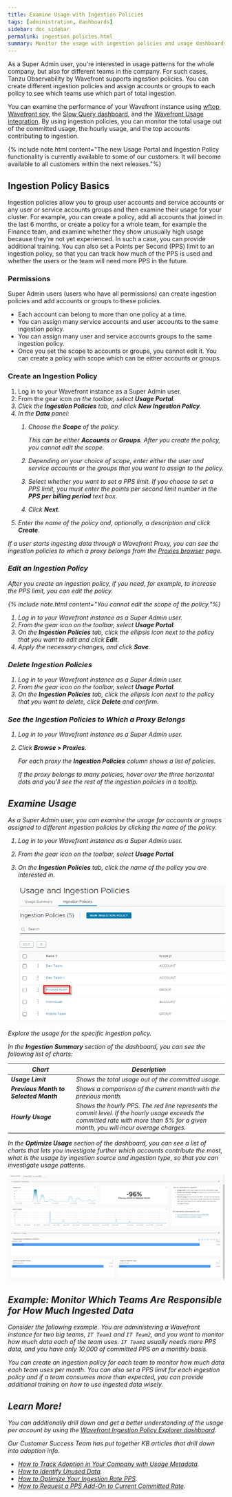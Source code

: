 ```yaml
---
title: Examine Usage with Ingestion Policies
tags: [administration, dashboards]
sidebar: doc_sidebar
permalink: ingestion_policies.html
summary: Monitor the usage with ingestion policies and usage dashboards.
---
```


As a Super Admin user, you're interested in usage patterns for the whole company, but also for different teams in the company. For such cases, Tanzu Observability by Wavefront supports ingestion policies. You can create different ingestion policies and assign accounts or groups to each policy to see which teams use which part of total ingestion.

You can examine the performance of your Wavefront instance using [wftop, Wavefront spy](wavefront_monitoring_spy.html), the [Slow Query dashboard](monitoring_overview.html#find-slow-queries-and-improve-dashboard-response), and the [Wavefront Usage integration](wavefront_monitoring.html). By using ingestion policies, you can monitor the total usage out of the committed usage, the hourly usage, and the top accounts contributing to ingestion.

{% include note.html content="The new Usage Portal and Ingestion Policy functionality is currently available to some of our customers. It will become available to all customers within the next releases."%}

## Ingestion Policy Basics

Ingestion policies allow you to group user accounts and service accounts or any user or service accounts groups and then examine their usage for your cluster. For example, you can create a policy, add all accounts that joined in the last 6 months, or create a policy for a whole team, for example the Finance team, and examine whether they show unusually high usage because they're not yet experienced. In such a case, you can provide additional training. You can also set a Points per Second (PPS) limit to an ingestion policy, so that you can track how much of the PPS is used and whether the users or the team will need more PPS in the future.

### Permissions

Super Admin users (users who have all permissions) can create ingestion policies and add accounts or groups to these policies.

* Each account can belong to more than one policy at a time.
* You can assign many service accounts and user accounts to the same ingestion policy.
* You can assign many user and service accounts groups to the same ingestion policy.
* Once you set the scope to accounts or groups, you cannot edit it. You can create a policy with scope which can be either accounts or groups.


### Create an Ingestion Policy

1. Log in to your Wavefront instance as a Super Admin user.
2. From the gear icon <i class="fa fa-cog"/> on the toolbar, select **Usage Portal**.
3. Click the **Ingestion Policies** tab, and click **New Ingestion Policy**.
4. In the **Data** panel:
   1. Choose the **Scope** of the policy.
  
      This can be either **Accounts** or **Groups**. After you create the policy, you cannot edit the scope.
   2. Depending on your choice of scope, enter either the user and service accounts or the groups that you want to assign to the policy.
   3. Select whether you want to set a PPS limit. 
      If you choose to set a PPS limit, you must enter the points per second limit number in the **PPS per billing period** text box.
   4. Click **Next**.
5. Enter the name of the policy and, optionally, a description and click **Create**.

If a user starts ingesting data through a Wavefront Proxy, you can see the ingestion policies to which a proxy belongs from the [Proxies browser](#see-the-ingestion-policies-to-which-a-proxy-belongs) page.

### Edit an Ingestion Policy

After you create an ingestion policy, if you need, for example, to increase the PPS limit, you can edit the policy. 

{% include note.html content="You cannot edit the scope of the policy."%}

1. Log in to your Wavefront instance as a Super Admin user.
2. From the gear icon <i class="fa fa-cog"/> on the toolbar, select **Usage Portal**.
3. On the **Ingestion Policies** tab, click the ellipsis icon next to the policy that you want to edit and click **Edit**.
4. Apply the necessary changes, and click **Save**.


### Delete Ingestion Policies

1. Log in to your Wavefront instance as a Super Admin user.
2. From the gear icon <i class="fa fa-cog"/> on the toolbar, select **Usage Portal**.
3. On the **Ingestion Policies** tab, click the ellipsis icon next to the policy that you want to delete, click **Delete** and confirm.

### See the Ingestion Policies to Which a Proxy Belongs

1. Log in to your Wavefront instance as a Super Admin user.
2. Click **Browse > Proxies**.
   
   For each proxy the **Ingestion Policies** column shows a list of policies. 

   If the proxy belongs to many policies, hover over the three horizontal dots and you'll see the rest of the ingestion policies in a tooltip.


## Examine Usage

As a Super Admin user, you can examine the usage for accounts or groups assigned to different ingestion policies by clicking the name of the policy.

1. Log in to your Wavefront instance as a Super Admin user.
2. From the gear icon <i class="fa fa-cog"/> on the toolbar, select **Usage Portal**.
3. On the **Ingestion Policies** tab, click the name of the policy you are interested in.

   ![Ingestion policy name link](images/ingestion_policy_team.png)

Explore the usage for the specific ingestion policy.

In the **Ingestion Summary** section of the dashboard, you can see the following list of charts:

<table style="width: 100%;">
<tbody>
<thead>
<tr><th width="30%">Chart</th><th width="70%">Description</th></tr>
</thead>
<tr>
<td><strong>Usage Limit</strong></td>
<td>Shows the total usage out of the committed usage.</td></tr>
<tr>
<td><strong>Previous Month to Selected Month</strong></td>
<td>Shows a comparison of the current month with the previous month.</td>
</tr>
<tr>
<td><strong>Hourly Usage</strong></td>
<td>Shows the hourly PPS. The red line represents the commit level. If the hourly usage exceeds the committed rate with more than 5% for a given month, you will incur overage charges.</td>
</tr>
</tbody>
</table>


In the **Optimize Usage** section of the dashboard, you can see a list of charts that lets you investigate further which accounts contribute the most, what is the usage by ingestion source and ingestion type, so that you can investigate usage patterns.

 ![Usage summary per ingestion policy](images/usage_summary_per_policy.png)


## Example: Monitor Which Teams Are Responsible for How Much Ingested Data

Consider the following example. You are administering a Wavefront instance for two big teams, `IT Team1` and `IT Team2`, and you want to monitor how much data each of the team uses. `IT Team1` usually needs more PPS data, and you have only 10,000 of committed PPS on a monthly basis.

You can create an ingestion policy for each team to monitor how much data each team uses per month. You can also set a PPS limit for each ingestion policy and if a team consumes more than expected, you can provide additional training on how to use ingested data wisely. 

## Learn More!

You can additionally drill down and get a better understanding of the usage per account by using the [Wavefront Ingestion Policy Explorer dashboard](wavefront_monitoring.html). 

Our Customer Success Team has put together KB articles that drill down into adoption info.

* [How to Track Adoption in Your Company with Usage Metadata](https://help.wavefront.com/hc/en-us/articles/360058526192-How-to-Track-Tanzu-Observability-Adoption-with-Usage-Metadata).
* [How to Identify Unused Data](https://help.wavefront.com/hc/en-us/articles/360058084372-How-to-Identify-Unused-Data).
* [How to Optimize Your Ingestion Rate PPS](https://help.wavefront.com/hc/en-us/articles/360057995092-How-to-Optimize-Your-Ingestion-Rate-PPS-).
* [How to Request a PPS Add-On to Current Committed Rate](https://help.wavefront.com/hc/en-us/articles/4402939921044-How-to-request-a-PPS-add-on-to-current-committed-rate).
